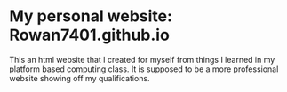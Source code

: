 # My personal website: Rowan7401.github.io
This an html website that I created for myself from things I learned in my platform based computing class. It is supposed to be a more professional website showing off my qualifications.
